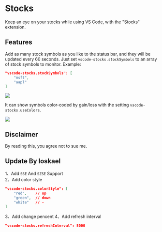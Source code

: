 # Stocks

Keep an eye on your stocks while using VS Code, with the "Stocks" extension.

## Features

Add as many stock symbols as you like to the status bar, and they will be updated every 60 seconds. Just set `vscode-stocks.stockSymbols` to an array of stock symbols to monitor. Example:
```json
"vscode-stocks.stockSymbols": [
    "msft",
    "aapl"
]
```

<img src="https://raw.githubusercontent.com/roblourens/vscode-stocks/master/images/example.png">

It can show symbols color-coded by gain/loss with the setting `vscode-stocks.useColors`.

<img src="https://raw.githubusercontent.com/roblourens/vscode-stocks/master/images/example_colors.png">

## Disclaimer
By reading this, you agree not to sue me.

## Update By loskael

1、Add `SSE` And `SZSE` Support  
2、Add color style
```json
"vscode-stocks.colorStyle": [
    "red",    // up
    "green",  // down
    "white"   // -
]
```
3、Add change pencent
4、Add refresh interval
```json
"vscode-stocks.refreshInterval": 5000
```